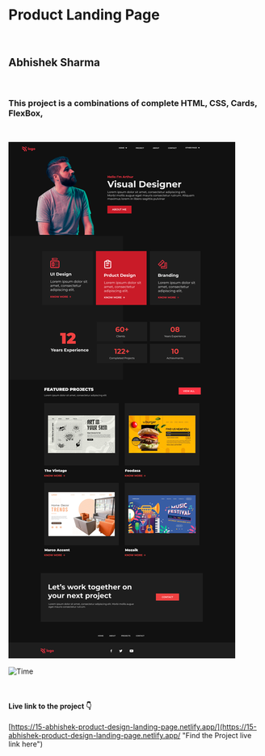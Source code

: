 # Product Landing Page

<br>

## Abhishek Sharma

<br>

### This project is a combinations of complete HTML, CSS, Cards, FlexBox,

<br>

![Product Landing Page](./Product%20Design%20LandingPage.png)

![Time](https://img.shields.io/badge/TIme-3%20Hours-red "Time taken to complete this project")

<br>

#### Live link to the project 👇

[https://15-abhishek-product-design-landing-page.netlify.app/](https://15-abhishek-product-design-landing-page.netlify.app/ "Find the Project live link here")

<br>
